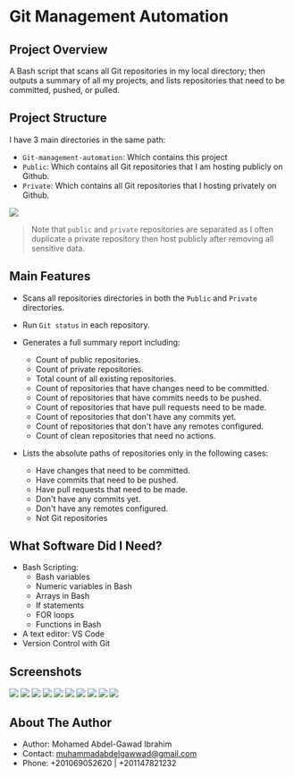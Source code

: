 # Git Management Automation

## Project Overview

A Bash script that scans all Git repositories in my local directory; then outputs a summary
of all my projects, and lists repositories that need to be committed, pushed, or pulled.

## Project Structure
I have 3 main directories in the same path:
* `Git-management-automation`: Which contains this project
* `Public`: Which contains all Git repositories that I am hosting publicly on Github.
* `Private`: Which contains all Git repositories that I hosting privately on Github.

<img src="imgs/1.PNG">

> Note that `public` and `private` repositories are separated as I often duplicate a private repository then host publicly after removing all sensitive data.

## Main Features
* Scans all repositories directories in both the `Public` and `Private` directories.

* Run `Git status` in each repository.

* Generates a full summary report including:

    * Count of public repositories.
    * Count of private repositories.
    * Total count of all existing repositories.
    * Count of repositories that have changes need to be committed.
    * Count of repositories that have commits needs to be pushed.
    * Count of repositories that have pull requests need to be made.
    * Count of repositories that don't have any commits yet.
    * Count of repositories that don't have any remotes configured.
    * Count of clean repositories that need no actions.  
      
* Lists the absolute paths of repositories only in the following cases:
    * Have changes that need to be committed.
    * Have commits that need to be pushed.
    * Have pull requests that need to be made.
    * Don't have any commits yet.
    * Don't have any remotes configured.
    * Not Git repositories

## What Software Did I Need?

* Bash Scripting:  
    * Bash variables
    * Numeric variables in Bash
    * Arrays in Bash
    * If statements
    * FOR loops
    * Functions in Bash
* A text editor: VS Code
* Version Control with Git

## Screenshots

<img src="imgs/2.PNG">
<img src="imgs/check_clean_repos.png">
<img src="imgs/check_commit_repos.png">
<img src="imgs/check_pull_repos.png">
<img src="imgs/check_push_repos.png">
<img src="imgs/check_repos_no_commits_yet.png">
<img src="imgs/list_repos.png">
<img src="imgs/print_array.png">
<img src="imgs/print_summary.png">
<img src="imgs/repos_with_no_remote.png">

## About The Author

* Author: Mohamed Abdel-Gawad Ibrahim
* Contact: muhammadabdelgawwad@gmail.com
* Phone: +201069052620 | +201147821232